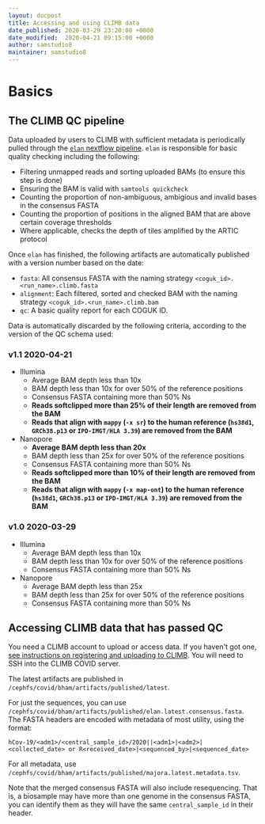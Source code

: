 ```yaml
---
layout: docpost
title: Accessing and using CLIMB data
date_published: 2020-03-29 23:20:00 +0000
date_modified:  2020-04-21 09:15:00 +0000
author: samstudio8
maintainer: samstudio8
---
```


# Basics
## The CLIMB QC pipeline

Data uploaded by users to CLIMB with sufficient metadata is periodically pulled through the [`elan` nextflow pipeline](https://github.com/SamStudio8/elan-nextflow).
`elan` is responsible for basic quality checking including the following:

* Filtering unmapped reads and sorting uploaded BAMs (to ensure this step is done)
* Ensuring the BAM is valid with `samtools quickcheck`
* Counting the proportion of non-ambiguous, ambigious and invalid bases in the consensus FASTA
* Counting the proportion of positions in the aligned BAM that are above certain coverage thresholds
* Where applicable, checks the depth of tiles amplified by the ARTIC protocol

Once `elan` has finished, the following artifacts are automatically published with a version number based on the date:

* `fasta`: All consensus FASTA with the naming strategy `<coguk_id>.<run_name>.climb.fasta`
* `alignment`: Each filtered, sorted and checked BAM with the naming strategy `<coguk_id>.<run_name>.climb.bam`
* `qc`: A basic quality report for each COGUK ID.

Data is automatically discarded by the following criteria, according to the version of the QC schema used:

### v1.1 2020-04-21

* Illumina 
    * Average BAM depth less than 10x
    * BAM depth less than 10x for over 50% of the reference positions
    * Consensus FASTA containing more than 50% Ns
    * **Reads softclipped more than 25% of their length are removed from the BAM**
    * **Reads that align with `mappy` (`-x sr`) to the human reference (`hs38d1`, `GRCh38.p13` or `IPD-IMGT/HLA 3.39`) are removed from the BAM**
* Nanopore
    * **Average BAM depth less than 20x**
    * BAM depth less than 25x for over 50% of the reference positions
    * Consensus FASTA containing more than 50% Ns
    * **Reads softclipped more than 10% of their length are removed from the BAM**
    * **Reads that align with `mappy` (`-x map-ont`) to the human reference (`hs38d1`, `GRCh38.p13` or `IPD-IMGT/HLA 3.39`) are removed from the BAM**

### v1.0 2020-03-29
* Illumina 
    * Average BAM depth less than 10x
    * BAM depth less than 10x for over 50% of the reference positions
    * Consensus FASTA containing more than 50% Ns
* Nanopore
    * Average BAM depth less than 25x
    * BAM depth less than 25x for over 50% of the reference positions
    * Consensus FASTA containing more than 50% Ns


## Accessing CLIMB data that has passed QC

You need a CLIMB account to upload or access data. If you haven't got one, [see instructions on registering and uploading to CLIMB](upload-instructions). You will need to SSH into the CLIMB COVID server.

The latest artifacts are published in `/cephfs/covid/bham/artifacts/published/latest`.

For just the sequences, you can use `/cephfs/covid/bham/artifacts/published/elan.latest.consensus.fasta`.
The FASTA headers are encoded with metadata of most utility, using the format:

`hCov-19/<adm1>/<central_sample_id>/2020||<adm1>|<adm2>|<collected_date> or R<received_date>|<sequenced_by>|<sequenced_date>`

For all metadata, use `/cephfs/covid/bham/artifacts/published/majora.latest.metadata.tsv`.

Note that the merged consensus FASTA will also include resequencing. That is, a biosample may have more than one genome in the consensus FASTA, you can identify them as they will have the same `central_sample_id` in their header.
